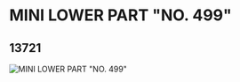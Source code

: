 # MINI LOWER PART "NO. 499"
## 13721
![MINI LOWER PART "NO. 499"](https://lc-www-live-s.legocdn.com/media/bricks/5/2/6031852.jpg)